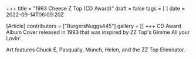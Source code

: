 +++
title = "1993 Cheese Z Top (CD Award)"
draft = false
tags = [ ]
date = 2022-09-14T06:09:20Z

[Article]
contributors = ["BurgersNuggs445"]
gallery = []
+++
CD Award Album Cover released in 1993 that was inspired by ZZ Top's Gimme All your Lovin'.


Art features Chuck E, Pasqually, Munch, Helen, and the ZZ Top Eliminator.